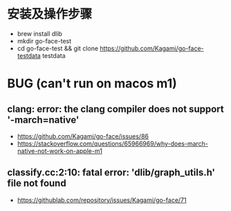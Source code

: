 # 安装及操作步骤

- brew install dlib
- mkdir go-face-test
- cd go-face-test && git clone https://github.com/Kagami/go-face-testdata testdata

# BUG (can't run on macos m1)

## clang: error: the clang compiler does not support '-march=native'

- https://github.com/Kagami/go-face/issues/86
- https://stackoverflow.com/questions/65966969/why-does-march-native-not-work-on-apple-m1

## classify.cc:2:10: fatal error: 'dlib/graph_utils.h' file not found

- https://githublab.com/repository/issues/Kagami/go-face/71